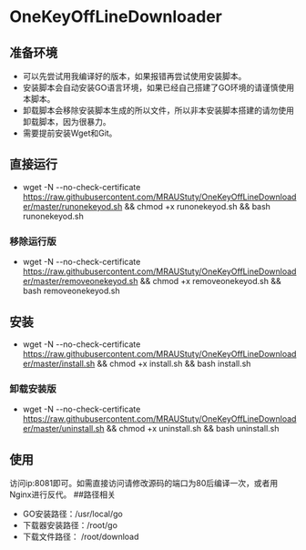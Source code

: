 # OneKeyOffLineDownloader
## 准备环境
- 可以先尝试用我编译好的版本，如果报错再尝试使用安装脚本。
- 安装脚本会自动安装GO语言环境，如果已经自己搭建了GO环境的请谨慎使用本脚本。
- 卸载脚本会移除安装脚本生成的所以文件，所以非本安装脚本搭建的请勿使用卸载脚本，因为很暴力。
- 需要提前安装Wget和Git。
## 直接运行
- wget -N --no-check-certificate https://raw.githubusercontent.com/MRAUStuty/OneKeyOffLineDownloader/master/runonekeyod.sh && chmod +x runonekeyod.sh && bash runonekeyod.sh
### 移除运行版
- wget -N --no-check-certificate https://raw.githubusercontent.com/MRAUStuty/OneKeyOffLineDownloader/master/removeonekeyod.sh && chmod +x removeonekeyod.sh && bash removeonekeyod.sh
## 安装
- wget -N --no-check-certificate https://raw.githubusercontent.com/MRAUStuty/OneKeyOffLineDownloader/master/install.sh && chmod +x install.sh && bash install.sh
### 卸载安装版
- wget -N --no-check-certificate https://raw.githubusercontent.com/MRAUStuty/OneKeyOffLineDownloader/master/uninstall.sh && chmod +x uninstall.sh && bash uninstall.sh
## 使用
访问ip:8081即可。如需直接访问请修改源码的端口为80后编译一次，或者用Nginx进行反代。
##路径相关
- GO安装路径：/usr/local/go
- 下载器安装路径：/root/go
- 下载文件路径： /root/download